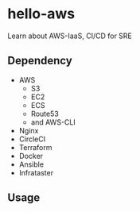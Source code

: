 # hello-aws
Learn about AWS-IaaS, CI/CD for SRE

## Dependency
- AWS
  - S3
  - EC2
  - ECS
  - Route53
  - and AWS-CLI
- Nginx
- CircleCI
- Terraform
- Docker
- Ansible
- Infrataster

## Usage


